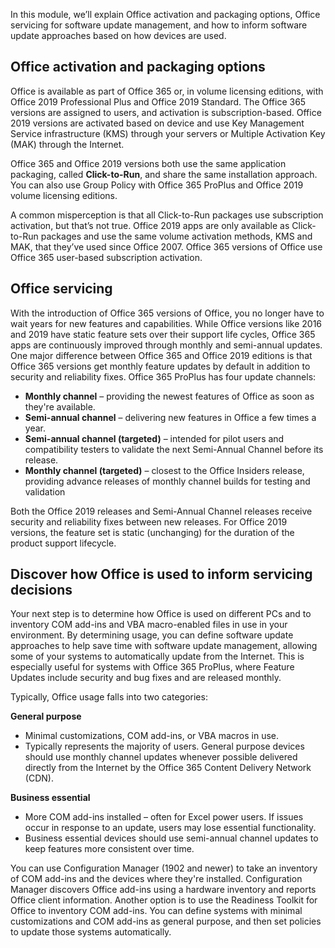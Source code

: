 In this module, we’ll explain Office activation and packaging options, Office servicing for software update management, and how to inform software update approaches based on how devices are used.

## Office activation and packaging options

Office is available as part of Office 365 or, in volume licensing editions, with Office 2019 Professional Plus and Office 2019 Standard. The Office 365 versions are assigned to users, and activation is subscription-based. Office 2019 versions are activated based on device and use Key Management Service infrastructure (KMS) through your servers or Multiple Activation Key (MAK) through the Internet. 

Office 365 and Office 2019 versions both use the same application packaging, called **Click-to-Run**, and share the same installation approach. You can also use Group Policy with Office 365 ProPlus and Office 2019 volume licensing editions. 

A common misperception is that all Click-to-Run packages use subscription activation, but that’s not true. Office 2019 apps are only available as Click-to-Run packages and use the same volume activation methods, KMS and MAK, that they’ve used since Office 2007. Office 365 versions of Office use Office 365 user-based subscription activation.

## Office servicing

With the introduction of Office 365 versions of Office, you no longer have to wait years for new features and capabilities. While Office versions like 2016 and 2019 have static feature sets over their support life cycles, Office 365 apps are continuously improved through monthly and semi-annual updates.
One major difference between Office 365 and Office 2019 editions is that Office 365 versions get monthly feature updates by default in addition to security and reliability fixes. Office 365 ProPlus has four update channels:

- **Monthly channel** – providing the newest features of Office as soon as they're available.
- **Semi-annual channel** – delivering new features in Office a few times a year.
- **Semi-annual channel (targeted)** – intended for pilot users and compatibility testers to validate the next Semi-Annual Channel before its release.
- **Monthly channel (targeted)** – closest to the Office Insiders release, providing advance releases of monthly channel builds for testing and validation

Both the Office 2019 releases and Semi-Annual Channel releases receive security and reliability fixes between new releases. For Office 2019 versions, the feature set is static (unchanging) for the duration of the product support lifecycle.

## Discover how Office is used to inform servicing decisions

Your next step is to determine how Office is used on different PCs and to inventory COM add-ins and VBA macro-enabled files in use in your environment. By determining usage, you can define software update approaches to help save time with software update management, allowing some of your systems to automatically update from the Internet. This is especially useful for systems with Office 365 ProPlus, where Feature Updates include security and bug fixes and are released monthly.

Typically, Office usage falls into two categories:

**General purpose**
-	Minimal customizations, COM add-ins, or VBA macros in use.
-	Typically represents the majority of users. General purpose devices should use monthly channel updates whenever possible delivered directly from the Internet by the Office 365 Content Delivery Network (CDN).

**Business essential**

-	More COM add-ins installed – often for Excel power users. If issues occur in response to an update, users may lose essential functionality.
-	Business essential devices should use semi-annual channel updates to keep features more consistent over time.

You can use Configuration Manager (1902 and newer) to take an inventory of COM add-ins and the devices where they're installed. Configuration Manager discovers Office add-ins using a hardware inventory and reports Office client information. Another option is to use the Readiness Toolkit for Office to inventory COM add-ins. You can define systems with minimal customizations and COM add-ins as general purpose, and then set policies to update those systems automatically. 
